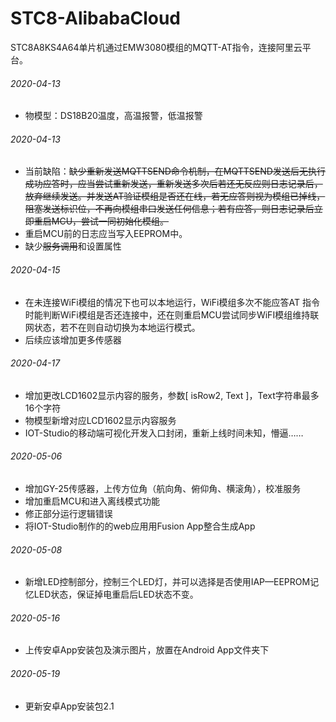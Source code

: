 # STC8-AlibabaCloud
STC8A8KS4A64单片机通过EMW3080模组的MQTT-AT指令，连接阿里云平台。
###### 2020-04-13 
* 物模型：DS18B20温度，高温报警，低温报警
###### 2020-04-13
* 当前缺陷：~~缺少重新发送MQTTSEND命令机制，在MQTTSEND发送后无执行成功应答时，应当尝试重新发送，重新发送多次后若还无反应则日志记录后，放弃继续发送。并发送AT验证模组是否还在线，若无应答则视为模组已掉线，阻塞发送标识位，不再向模组串口发送任何信息；若有应答，则日志记录后立即重启MCU，尝试一同初始化模组。~~
* 重启MCU前的日志应当写入EEPROM中。
* 缺少~~服务调用~~和设置属性
###### 2020-04-15
* 在未连接WiFi模组的情况下也可以本地运行，WiFi模组多次不能应答AT 指令时能判断WiFi模组是否还连接中，还在则重启MCU尝试同步WiFI模组维持联网状态，若不在则自动切换为本地运行模式。
* 后续应该增加更多传感器
###### 2020-04-17
* 增加更改LCD1602显示内容的服务，参数[ isRow2, Text ]，Text字符串最多16个字符
* 物模型新增对应LCD1602显示内容服务
* IOT-Studio的移动端可视化开发入口封闭，重新上线时间未知，懵逼……
###### 2020-05-06
* 增加GY-25传感器，上传方位角（航向角、俯仰角、横滚角），校准服务
* 增加重启MCU和进入离线模式功能
* 修正部分运行逻辑错误
* 将IOT-Studio制作的的web应用用Fusion App整合生成App
###### 2020-05-08
* 新增LED控制部分，控制三个LED灯，并可以选择是否使用IAP—EEPROM记忆LED状态，保证掉电重启后LED状态不变。
###### 2020-05-16
* 上传安卓App安装包及演示图片，放置在Android App文件夹下
###### 2020-05-19
* 更新安卓App安装包2.1